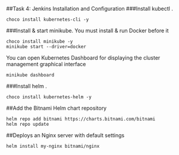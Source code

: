 ##Task 4: Jenkins Installation and Configuration
###Install kubectl .

```
choco install kubernetes-cli -y
```

###Install & start minikube.
You must install & run Docker before it
```
choco install minikube -y
minikube start --driver=docker
```

You can open Kubernetes Dashboard for displaying the cluster management graphical interface
```
minikube dashboard
```

###Install helm .

```
choco install kubernetes-helm -y
```

##Add the Bitnami Helm chart repository
```
helm repo add bitnami https://charts.bitnami.com/bitnami
helm repo update
```

##Deploys an Nginx server with default settings

```
helm install my-nginx bitnami/nginx
```

